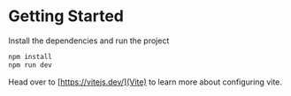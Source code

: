 # Getting Started

Install the dependencies and run the project

```bash
npm install
npm run dev
```

Head over to [https://vitejs.dev/](Vite) to learn more about configuring vite.

